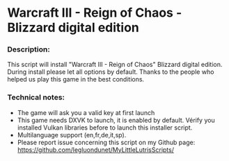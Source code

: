# Warcraft III - Reign of Chaos - Blizzard digital edition

### Description:
This script will install "Warcraft III - Reign of Chaos" Blizzard digital edition.
During install please let all options by default.
Thanks to the people who helped us play this game in the best conditions.

### Technical notes:
- The game will ask you a valid key at first launch
- This game needs DXVK to launch, it is enabled by default. Vérify you installed Vulkan libraries before to launch this installer script.
- Multilanguage support (en,fr,de,it,sp).
- Please report issue concerning this script on my Github page:
https://github.com/legluondunet/MyLittleLutrisScripts/
